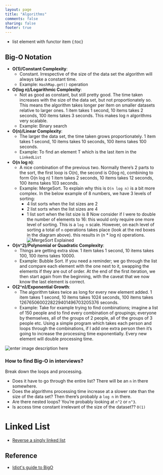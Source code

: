 ```yaml
---
layout: page
title: "Algorithms"
comments: false
sharing: false
footer: true
---
```


* list element with functor item
{:toc}

## Big-O Notation

* **O(1)/Constant Complexity**: 
	* Constant.  Irrespective of the size of the data set the algorithm will always take a constant time. 
	* Example: `HashMap.get()` operation
* **O(log n)/Logarithmic Complexity**: 
	* Not as good as constant, but still pretty good.  The time taken increases with the size of the data set, but not proportionately so. This means the algorithm takes longer per item on smaller datasets relative to larger ones.   1 item takes 1 second, 10 items takes 2 seconds, 100 items takes 3 seconds. This makes log n algorithms very scalable.
	* Example: Binary search 
* **O(n)/Linear Complexity**: 
	* The larger the data set, the time taken grows proportionately.  1 item takes 1 second, 10 items takes 10 seconds, 100 items takes 100 seconds.
	* Example: To find an element T which is the last item in the `LinkedList`
* **O(n log n)**: 
	* A nice combination of the previous two.  Normally there’s 2 parts to the sort, the first loop is O(n), the second is O(log n), combining to form O(n log n) 1 item takes 2 seconds, 10 items takes 12 seconds, 100 items takes 103 seconds.
	* Example: MergeSort. To explain why this is `O(n log n)` is a bit more complex.  In the below example of 8 numbers, we have 3 levels of sorting:
		* 4 list sorts when the list sizes are 2
		* 2 list sorts when the list sizes are 4
		* 1 list sort when the list size is 8
Now consider if I were to double the number of elements to 16: this would only require one more level of sorting. This is a `log n` scale. However, on each level of sorting a total of `n` operations takes place (look at the red boxes in the diagram above).  this results in (n * log n) operations.
![MergeSort Explained](http://www.corejavainterviewquestions.com/wp-content/uploads/2014/12/Merge-sort-example-300px.gif)
* **O(n^2)/Polynomial or Quadratic Complexity**: 
	* Things are getting extra slow. 1 item takes 1 second, 10 items takes 100, 100 items takes 10000.
	* Example: Bubble Sort. If you need a reminder; we go through the list and compare each element with the one next to it, swapping the elements if they are out of order. At the end of the first iteration, we then start again from the beginning, with the caveat that we now know the last element is correct. 
* **O(2^n)/Exponential Growth**: 
	* The algorithm takes twice as long for every new element added.  1 item takes 1 second, 10 items takes 1024 seconds, 100 items takes 1267650600228229401496703205376 seconds.
	* Example: Take for example trying to find combinations; imagine a list of 150 people and to find every combination of groupings; everyone by themselves, all of the groups of 2 people, all of the groups of 3 people etc. Using a simple program which takes each person and loops through the combinations,  if I add one extra person then it’s going to increase the processing time exponentially. Every new element will double processing time.

![enter image description here](http://bigocheatsheet.com/img/big-o-complexity.png)

### How to find Big-O in interviews?

Break down the loops and processing.

* Does it have to go through the entire list? There will be an `n` in there somewhere.
* Does the algorithms processing time increase at a slower rate than the size of the data set? Then there’s probably a `log n` in there.
* Are there nested loops? You’re probably looking at `n^2` or `n^3`.
* Is access time constant irrelevant of the size of the dataset?? `O(1)`

# Linked List

* [Reverse a singly linked list](https://gist.github.com/fizalihsan/7486b574cefe11fe31c6da136b8bdb6b)


## Reference

* [Idiot's guide to BigO](http://www.corejavainterviewquestions.com/idiots-guide-big-o/)
